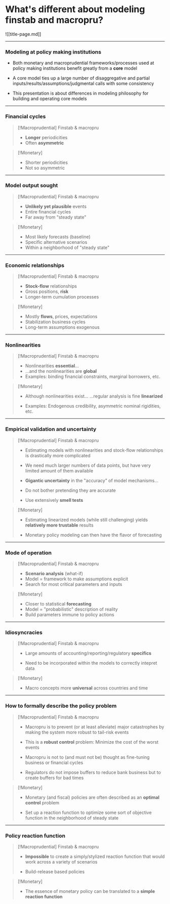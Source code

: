 
# What's different about modeling finstab and macropru?

![[title-page.md]]

---

### Modeling at policy making institutions

* Both monetary and macroprudential frameworks/processes used at policy
  making institutions benefit greatly from a **core** model

* A core model ties up a large number of disaggregative and partial
  inputs/results/assumptions/judgmental calls with some consistency

* This presentation is about differences in modeling philosophy for
  building and operating core models

--------------------------------------------------------------------------------

### Financial cycles

> [!Macroprudential] Finstab & macropru
> * **Longer** periodicities
> * Often **asymmetric** 

> [!Monetary]
> * Shorter periodicities
> * Not so asymmetric
> 

--------------------------------------------------------------------------------


### Model output sought

> [!Macroprudential] Finstab & macropru
> 
> * **Unlikely yet plausible** events
> * Entire financial cycles
> * Far away from "steady state"
> 

> [!Monetary]
> 
> * Most likely forecasts (baseline)
> * Specific alternative scenarios
> * Within a neighborhood of "steady state"
> 

--------------------------------------------------------------------------------

### Economic relationships

> [!Macroprudential] Finstab & macropru
> * **Stock-flow** relationships
> * Gross positions, **risk**
> * Longer-term cumulation processes
> 

> [!Monetary]
> * Mostly **flows**, prices, expectations
> * Stabilization business cycles
> * Long-term assumptions exogenous
> 


--------------------------------------------------------------------------------


### Nonlinearities

> [!Macroprudential] Finstab & macropru
> * Nonlinearities **essential**...
> * ...and the nonlinearities are **global**
> * Examples: binding financial constraints, marginal borrowers, etc.

> [!Monetary]
> 
> * Although nonlinearities exist...
>  ...regular analysis is fine **linearized**
> 
> * Examples: Endogenous credibility, asymmetric nominal rigidities, etc.
> 

--------------------------------------------------------------------------------


### Empirical validation and uncertainty

> [!Macroprudential] Finstab & macropru
> 
> * Estimating models with nonlinearities and stock-flow relationships is drastically more complicated
> 
> * We need much larger numbers of data points, but have very limited amount of them available
> 
> * **Gigantic uncertainty** in the "accuracy" of model mechanisms...
> 
> * Do not bother pretending they are accurate
> 
> * Use extensively **smell tests**
> 


> [!Monetary]
> 
> * Estimating linearized models (while still challenging) yields **relatively more trustable** results
> 
> * Monetary policy modeling can then have the flavor of forecasting
> 


--------------------------------------------------------------------------------

### Mode of operation


> [!Macroprudential] Finstab & macropru
> 
> * **Scenario analysis** (what-if)
> * Model = framework to make assumptions explicit
> * Search for most critical parameters and inputs
> 

> [!Monetary]
> 
> * Closer to statistical **forecasting**
> * Model = "probabilistic" description of reality
> * Build parameters immune to policy actions
> 


--------------------------------------------------------------------------------


### Idiosyncracies

> [!Macroprudential] Finstab & macropru
> 
> * Large amounts of accounting/reporting/regulatory **specifics**
> 
> * Need to be incorporated within the models to correctly intepret data
> 

> [!Monetary]
> 
> * Macro concepts more **universal** across countries and time
> 


--------------------------------------------------------------------------------

### How to formally describe the policy problem

> [!Macroprudential] Finstab & macropru
> 
> * Macropru is to prevent (or at least alleviate) major catastrophes by making the system more robust to tail-risk events
> 
> * This is a **robust control** problem: Minimize the cost of the worst events
> 
> * Macropru is not to (and must not be) thought as fine-tuning business or financial cycles
> 
> * Regulators do not impose buffers to reduce bank business but to create buffers for bad times
> 


> [!Monetary]
> 
> * Monetary (and fiscal) policies are often described as an **optimal control** problem
> 
> * Set up a reaction function to optimize some sort of objective function in the neighborhood of steady state
> 

--------------------------------------------------------------------------------

### Policy reaction function

> [!Macroprudential] Finstab & macropru
> 
> * **Impossible** to create a simply/stylized reaction function that would work across a variety of scenarios
> 
> * Build-release based policies
> 


> [!Monetary]
> 
> * The essence of monetary policy can be translated to a **simple reaction function**
> 

